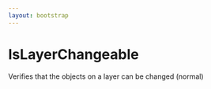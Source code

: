 ```yaml
---
layout: bootstrap
---
```


# IsLayerChangeable

Verifies that the objects on a layer can be changed (normal)


